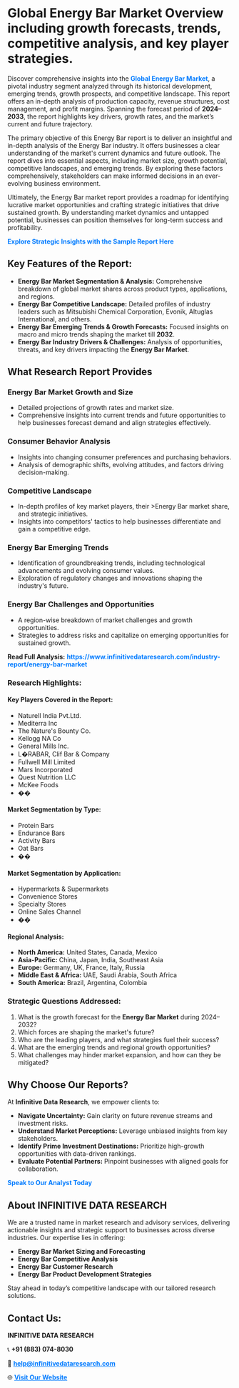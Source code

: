 <h1>Global Energy Bar Market Overview including growth forecasts, trends, competitive analysis, and key player strategies.</h1>
<p>
Discover comprehensive insights into the 
<a href="https://www.infinitivedataresearch.com/industry-report/energy-bar-market" rel="dofollow" style="color: #007BFF; text-decoration: none;"><strong>Global Energy Bar Market</strong></a>, a pivotal industry segment analyzed through its historical development, emerging trends, growth prospects, and competitive landscape. This report offers an in-depth analysis of production capacity, revenue structures, cost management, and profit margins. Spanning the forecast period of <strong>2024–2033</strong>, the report highlights key drivers, growth rates, and the market’s current and future trajectory.
</p>
<p>
The primary objective of this Energy Bar report is to deliver an insightful and in-depth analysis of the Energy Bar industry. It offers businesses a clear understanding of the market's current dynamics and future outlook. The report dives into essential aspects, including market size, growth potential, competitive landscapes, and emerging trends. By exploring these factors comprehensively, stakeholders can make informed decisions in an ever-evolving business environment.
</p>
<p>
Ultimately, the Energy Bar market report provides a roadmap for identifying lucrative market opportunities and crafting strategic initiatives that drive sustained growth. By understanding market dynamics and untapped potential, businesses can position themselves for long-term success and profitability.
</p>
<p>
<a href="https://www.infinitivedataresearch.com/request-sample/reportId=109976" style="color: #007BFF; text-decoration: none;"><strong>Explore Strategic Insights with the Sample Report Here</strong></a>
</p>

<h2>Key Features of the Report:</h2>
<ul>
<li><strong>Energy Bar Market Segmentation & Analysis:</strong> Comprehensive breakdown of global market shares across product types, applications, and regions.</li>
<li><strong>Energy Bar Competitive Landscape:</strong> Detailed profiles of industry leaders such as Mitsubishi Chemical Corporation, Evonik, Altuglas International, and others.</li>
<li><strong>Energy Bar Emerging Trends & Growth Forecasts:</strong> Focused insights on macro and micro trends shaping the market till <strong>2032</strong>.</li>
<li><strong>Energy Bar Industry Drivers & Challenges:</strong> Analysis of opportunities, threats, and key drivers impacting the <strong>Energy Bar Market</strong>.</li>
</ul>

<h2>What Research Report Provides</h2>
<h3>Energy Bar Market Growth and Size</h3>
<ul>
<li>Detailed projections of growth rates and market size.</li>
<li>Comprehensive insights into current trends and future opportunities to help businesses forecast demand and align strategies effectively.</li>
</ul>

<h3>Consumer Behavior Analysis</h3>
<ul>
<li>Insights into changing consumer preferences and purchasing behaviors.</li>
<li>Analysis of demographic shifts, evolving attitudes, and factors driving decision-making.</li>
</ul>

<h3>Competitive Landscape</h3>
<ul>
<li>In-depth profiles of key market players, their >Energy Bar market share, and strategic initiatives.</li>
<li>Insights into competitors' tactics to help businesses differentiate and gain a competitive edge.</li>
</ul>

<h3>Energy Bar Emerging Trends</h3>
<ul>
<li>Identification of groundbreaking trends, including technological advancements and evolving consumer values.</li>
<li>Exploration of regulatory changes and innovations shaping the industry's future.</li>
</ul>

<h3>Energy Bar Challenges and Opportunities</h3>
<ul>
<li>A region-wise breakdown of market challenges and growth opportunities.</li>
<li>Strategies to address risks and capitalize on emerging opportunities for sustained growth.</li>
</ul>
<p><strong>Read Full Analysis:</strong> <a href="https://www.infinitivedataresearch.com/industry-report/energy-bar-market" rel="dofollow" style="color: #007BFF; text-decoration: none;"><strong>https://www.infinitivedataresearch.com/industry-report/energy-bar-market</strong></a></p>
<h3>Research Highlights:</h3>
<h4>Key Players Covered in the Report:</h4>
<ul><li>Naturell India Pvt.Ltd.</li><li>Mediterra Inc</li><li>The Nature&#039;s Bounty Co.</li><li>Kellogg NA Co</li><li>General Mills Inc.</li><li>L�RABAR, Clif Bar &amp; Company</li><li>Fullwell Mill Limited</li><li>Mars Incorporated</li><li>Quest Nutrition LLC</li><li>McKee Foods</li><li>��</li></ul>
<h4>Market Segmentation by Type:</h4>
<ul><li>Protein Bars</li><li>Endurance Bars</li><li>Activity Bars</li><li>Oat Bars</li><li>��</li></ul>
<h4>Market Segmentation by Application:</h4>
<ul><li>Hypermarkets &amp; Supermarkets</li><li>Convenience Stores</li><li>Specialty Stores</li><li>Online Sales Channel</li><li>��</li></ul>

<h4>Regional Analysis:</h4>
<ul>
<li><strong>North America:</strong> United States, Canada, Mexico</li>
<li><strong>Asia-Pacific:</strong> China, Japan, India, Southeast Asia</li>
<li><strong>Europe:</strong> Germany, UK, France, Italy, Russia</li>
<li><strong>Middle East & Africa:</strong> UAE, Saudi Arabia, South Africa</li>
<li><strong>South America:</strong> Brazil, Argentina, Colombia</li>
</ul>

<h3>Strategic Questions Addressed:</h3>
<ol>
<li>What is the growth forecast for the <strong>Energy Bar Market</strong> during 2024–2032?</li>
<li>Which forces are shaping the market's future?</li>
<li>Who are the leading players, and what strategies fuel their success?</li>
<li>What are the emerging trends and regional growth opportunities?</li>
<li>What challenges may hinder market expansion, and how can they be mitigated?</li>
</ol>

<h2>Why Choose Our Reports?</h2>
<p>At <strong>Infinitive Data Research</strong>, we empower clients to:</p>
<ul>
<li><strong>Navigate Uncertainty:</strong> Gain clarity on future revenue streams and investment risks.</li>
<li><strong>Understand Market Perceptions:</strong> Leverage unbiased insights from key stakeholders.</li>
<li><strong>Identify Prime Investment Destinations:</strong> Prioritize high-growth opportunities with data-driven rankings.</li>
<li><strong>Evaluate Potential Partners:</strong> Pinpoint businesses with aligned goals for collaboration.</li>
</ul>
<p><a href="https://www.infinitivedataresearch.com/industry-report/energy-bar-market" rel="dofollow" style="color: #007BFF; text-decoration: none;"><strong>Speak to Our Analyst Today</strong></a></p>

<h2>About INFINITIVE DATA RESEARCH</h2>
<p>We are a trusted name in market research and advisory services, delivering actionable insights and strategic support to businesses across diverse industries. Our expertise lies in offering:</p>
<ul>
<li><strong>Energy Bar Market Sizing and Forecasting</strong></li>
<li><strong>Energy Bar Competitive Analysis</strong></li>
<li><strong>Energy Bar Customer Research</strong></li>
<li><strong>Energy Bar Product Development Strategies</strong></li>
</ul>
<p>Stay ahead in today’s competitive landscape with our tailored research solutions.</p>

<h2>Contact Us:</h2>
<p><strong>INFINITIVE DATA RESEARCH</strong></p>
<p>📞 <strong>+91 (883) 074-8030</strong></p>
<p>📧 <strong><a href="mailto:help@infinitivedataresearch.com" style="color: #007BFF;">help@infinitivedataresearch.com</a></strong></p>
<p>🌐 <strong><a href="https://www.infinitivedataresearch.com" rel="dofollow" style="color: #007BFF;">Visit Our Website</a></strong></p>